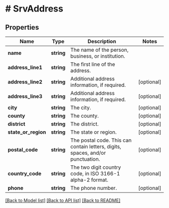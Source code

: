 # # SrvAddress

## Properties

Name | Type | Description | Notes
------------ | ------------- | ------------- | -------------
**name** | **string** | The name of the person, business, or institution. |
**address_line1** | **string** | The first line of the address. |
**address_line2** | **string** | Additional address information, if required. | [optional]
**address_line3** | **string** | Additional address information, if required. | [optional]
**city** | **string** | The city. | [optional]
**county** | **string** | The county. | [optional]
**district** | **string** | The district. | [optional]
**state_or_region** | **string** | The state or region. | [optional]
**postal_code** | **string** | The postal code. This can contain letters, digits, spaces, and/or punctuation. | [optional]
**country_code** | **string** | The two digit country code, in ISO 3166-1 alpha-2 format. | [optional]
**phone** | **string** | The phone number. | [optional]

[[Back to Model list]](../../README.md#models) [[Back to API list]](../../README.md#endpoints) [[Back to README]](../../README.md)
